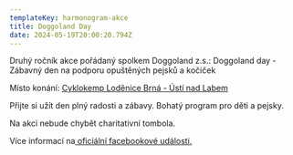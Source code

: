 ```yaml
---
templateKey: harmonogram-akce
title: Doggoland Day
date: 2024-05-19T20:00:20.794Z
---
```

Druhý ročník akce pořádaný spolkem Doggoland z.s.: Doggoland day -  Zábavný den na podporu opuštěných pejsků a kočiček 

Místo konání: [Cyklokemp Loděnice Brná - Ústí nad Labem](https://www.facebook.com/CyklokempLodenice)

Přijte si užít den plný radosti a zábavy. Bohatý program pro děti a pejsky. 

Na akci nebude chybět charitativní tombola. 

Více informací na[ oficiální facebookové události.](https://fb.me/e/71UBedVyY)